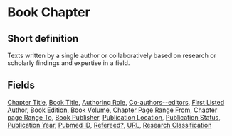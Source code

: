 # Book Chapter
## Short definition
Texts written by a single author or collaboratively based on research or scholarly findings and expertise in a field.
## Fields
[Chapter Title](../Object-Fields/Book%20Chapter/Chapter%20Title.md),
[Book Title](../Object-Fields/Book%20Chapter/Book%20Title.md),
[Authoring Role](../Object-Fields/Book%20Chapter/Authoring%20Role.md),
[Co-authors--editors](../Object-Fields/Book%20Chapter/Co-authors--editors.md),
[First Listed Author](../Object-Fields/Book%20Chapter/First%20Listed%20Author.md),
[Book Edition](../Object-Fields/Book%20Chapter/Book%20Edition.md),
[Book Volume](../Object-Fields/Book%20Chapter/Book%20Volume.md),
[Chapter Page Range From](../Object-Fields/Book%20Chapter/Chapter%20Page%20Range%20From.md),
[Chapter page Range To](../Object-Fields/Book%20Chapter/Chapter%20page%20Range%20To.md),
[Book Publisher](../Object-Fields/Book%20Chapter/Book%20Publisher.md),
[Publication Location](../Object-Fields/Book%20Chapter/Publication%20Location.md),
[Publication Status](../Object-Fields/Book%20Chapter/Publication%20Status.md),
[Publication Year](../Object-Fields/Book%20Chapter/Publication%20Year.md),
[Pubmed ID](../Object-Fields/Book%20Chapter/Pubmed%20ID.md),
[Refereed?](../Object-Fields/Book%20Chapter/Refereed.md),
[URL](../Object-Fields/Book%20Chapter/URL.md),
[Research Classification](../Object-Fields/Book%20Chapter/Research%20Classification.md)
